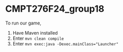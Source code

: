 # CMPT276F24_group18
To run our game, <br/>
1. Have Maven installed
2. Enter ```mvn clean compile```
3. Enter ```mvn exec:java -Dexec.mainClass="Launcher"```
